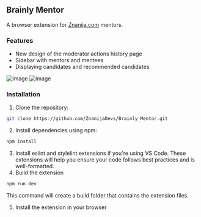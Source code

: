 ## Brainly Mentor
A browser extension for [Znanija.com](https://znanija.com) mentors.

### Features

- New design of the moderator actions history page
- Sidebar with mentors and mentees
- Displaying candidates and recommended candidates

![image](https://user-images.githubusercontent.com/73884858/213000431-e3ce224c-cdfd-4841-b180-5916645e332d.png)
![image](https://user-images.githubusercontent.com/73884858/213001106-c0a91458-d2e3-4c08-a659-9c2c69f7893b.png)

### Installation
1. Clone the repository:
```bash
git clone https://github.com/ZnanijaDevs/Brainly_Mentor.git
```
2. Install dependencies using npm:
```bash
npm install
```
3. Install eslint and stylelint extensions if you're using VS Code. These extensions will help you ensure your code follows best practices and is well-formatted.
4. Build the extension
```bash
npm run dev
```
This command will create a build folder that contains the extension files.

5. Install the extension in your browser

